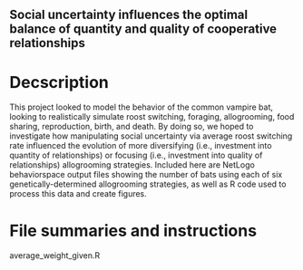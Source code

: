 ## Social uncertainty influences the optimal balance of quantity and quality of cooperative relationships

# Decscription
This project looked to model the behavior of the common vampire bat, looking to realistically simulate roost switching, foraging, allogrooming, food sharing, reproduction, birth, and death. By doing so, we hoped to investigate how manipulating social uncertainty via average roost switching rate influenced the evolution of more diversifying (i.e., investment into quantity of relationships) or focusing (i.e., investment into quality of relationships) allogrooming strategies. Included here are NetLogo behaviorspace output files showing the number of bats using each of six genetically-determined allogrooming strategies, as well as R code used to process this data and create figures.

# File summaries and instructions

average_weight_given.R 
